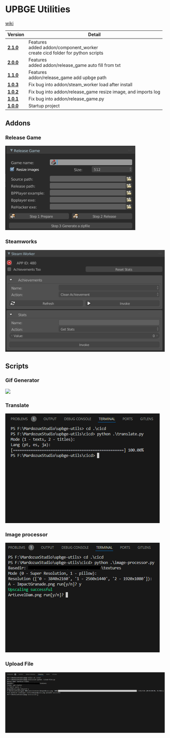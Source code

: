 # UPBGE Utilities

[wiki](https://github.com/MRCardoso/upbge-utils/wiki)

|**Version**|**Detail**|
|---|---|
|**[2.1.0](https://github.com/MRCardoso/upbge-utils/releases/tag/2.1.0)**|Features<br>added addon/component_worker<br>create cicd folder for python scripts|
|**[2.0.0](https://github.com/MRCardoso/upbge-utils/releases/tag/2.0.0)**|Features<br>added addon/release_game auto fill from txt|
|**[1.1.0](https://github.com/MRCardoso/upbge-utils/releases/tag/1.1.0)**|Features<br> addon/release_game add upbge path|
|**[1.0.3](https://github.com/MRCardoso/upbge-utils/releases/tag/1.0.3)**|Fix bug into addon/steam_worker load after install|
|**[1.0.2](https://github.com/MRCardoso/upbge-utils/releases/tag/1.0.2)**|Fix bug into addon/release_game resize image, and imports log|
|**[1.0.1](https://github.com/MRCardoso/upbge-utils/releases/tag/1.0.1)**|Fix bug into addon/release_game.py|
|**[1.0.0](https://github.com/MRCardoso/upbge-utils/releases/tag/1.0.0)**|Startup project|


## Addons

### Release Game

![](images/release-game.png)

### Steamworks

![](images/steam-worker-installed.png)


## Scripts

### Gif Generator

![](images/gif-generator.gif)

### Translate
![](images/translate.png)

### Image processor
![](images/image-processor.png)

### Upload File
![](images/upload-file.png)